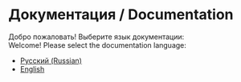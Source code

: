 # Документация / Documentation

Добро пожаловать! Выберите язык документации:  
Welcome! Please select the documentation language:

- [Русский (Russian)](docs/README_RU.md)
- [English](docs/README_EN.md)
